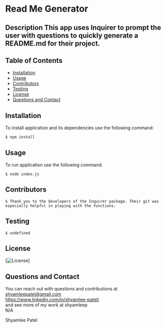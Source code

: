 # Read Me Generator

  ## Description This app uses Inquirer to prompt the user with questions to quickly generate a README.md for their project.

  ## Table of Contents 
  * [Installation](#installation)
  * [Usage](#usage)
  * [Contributors](#contributors)
  * [Testing](#testing)
  * [License](#license)
  * [Questions and Contact](#questions-and-contact)

  ## Installation
  To install application and its dependencies use the following command:

  `$ npm install `

  ## Usage
  To run application use the following command:

  `$ node index.js`

  ## Contributors

  `$ Thank you to the developers of the Inquirer package. Their git was especially helpful in playing with the functions. `

  ## Testing

  `$ undefined ` 

  ## License
  [![License](https://img.shield.io/badge/License-MIT-green)]

  ## Questions and Contact
  You can reach out with questions and contributions at <br/>
  shyamleepatel@gmail.com <br/>
  https://www.linkedin.com/in/shyamlee-patel/ <br/>
  and see more of my work at 
  shyamleep <br/>
  N/A <br/>

  Shyamlee Patel 
